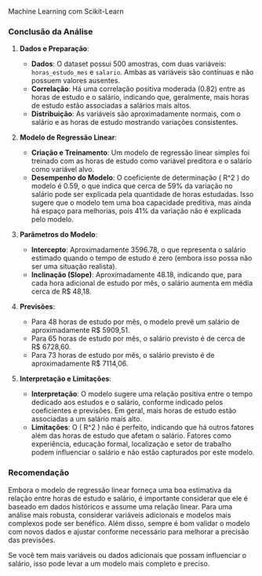Machine Learning com Scikit-Learn

### Conclusão da Análise

1. **Dados e Preparação**:
   - **Dados**: O dataset possui 500 amostras, com duas variáveis: `horas_estudo_mes` e `salario`. Ambas as variáveis são contínuas e não possuem valores ausentes.
   - **Correlação**: Há uma correlação positiva moderada (0.82) entre as horas de estudo e o salário, indicando que, geralmente, mais horas de estudo estão associadas a salários mais altos.
   - **Distribuição**: As variáveis são aproximadamente normais, com o salário e as horas de estudo mostrando variações consistentes.

2. **Modelo de Regressão Linear**:
   - **Criação e Treinamento**: Um modelo de regressão linear simples foi treinado com as horas de estudo como variável preditora e o salário como variável alvo.
   - **Desempenho do Modelo**: O coeficiente de determinação \( R^2 \) do modelo é 0.59, o que indica que cerca de 59% da variação no salário pode ser explicada pela quantidade de horas estudadas. Isso sugere que o modelo tem uma boa capacidade preditiva, mas ainda há espaço para melhorias, pois 41% da variação não é explicada pelo modelo.

3. **Parâmetros do Modelo**:
   - **Intercepto**: Aproximadamente 3596.78, o que representa o salário estimado quando o tempo de estudo é zero (embora isso possa não ser uma situação realista).
   - **Inclinação (Slope)**: Aproximadamente 48.18, indicando que, para cada hora adicional de estudo por mês, o salário aumenta em média cerca de R$ 48,18.

4. **Previsões**:
   - Para 48 horas de estudo por mês, o modelo prevê um salário de aproximadamente R$ 5909,51.
   - Para 65 horas de estudo por mês, o salário previsto é de cerca de R$ 6728,60.
   - Para 73 horas de estudo por mês, o salário previsto é de aproximadamente R$ 7114,06.

5. **Interpretação e Limitações**:
   - **Interpretação**: O modelo sugere uma relação positiva entre o tempo dedicado aos estudos e o salário, conforme indicado pelos coeficientes e previsões. Em geral, mais horas de estudo estão associadas a um salário mais alto.
   - **Limitações**: O \( R^2 \) não é perfeito, indicando que há outros fatores além das horas de estudo que afetam o salário. Fatores como experiência, educação formal, localização e setor de trabalho podem influenciar o salário e não estão capturados por este modelo.

### Recomendação

Embora o modelo de regressão linear forneça uma boa estimativa da relação entre horas de estudo e salário, é importante considerar que ele é baseado em dados históricos e assume uma relação linear. Para uma análise mais robusta, considerar variáveis adicionais e modelos mais complexos pode ser benéfico. Além disso, sempre é bom validar o modelo com novos dados e ajustar conforme necessário para melhorar a precisão das previsões.

Se você tem mais variáveis ou dados adicionais que possam influenciar o salário, isso pode levar a um modelo mais completo e preciso.
